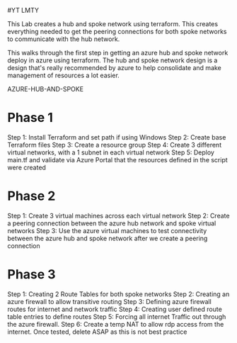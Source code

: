 #YT LMTY

This Lab creates a hub and spoke network using terraform. This creates everything needed to get the peering connections for both spoke networks to communicate with the hub network.

This walks through the first step in getting an azure hub and spoke network deploy in azure using terraform.  The hub and spoke network design is a design that's really recommended by azure to help consolidate and make management of resources a lot easier.

AZURE-HUB-AND-SPOKE

# Phase 1
Step 1: Install Terraform and set path if using Windows
Step 2: Create base Terraform files
Step 3: Create a resource group
Step 4: Create 3 different virtual networks, with a 1 subnet in each virtual network
Step 5: Deploy main.tf and validate via Azure Portal that the resources defined in the script were created


# Phase 2
Step 1: Create 3 virtual machines across each virtual network
Step 2: Create a peering connection between the azure hub network and spoke virtual networks
Step 3: Use the azure virtual machines to test connectivity between the azure hub and spoke network after we create a peering connection


# Phase 3

Step 1: Creating 2 Route Tables for both spoke networks
Step 2: Creating an azure firewall to allow transitive routing
Step 3: Defining azure firewall routes for internet and network traffic
Step 4: Creating user defined route table entries to define routes
Step 5: Forcing all internet Traffic out through the azure firewall.
Step 6: Create a temp NAT to allow rdp access from the internet. Once tested, delete ASAP as this is not best practice 